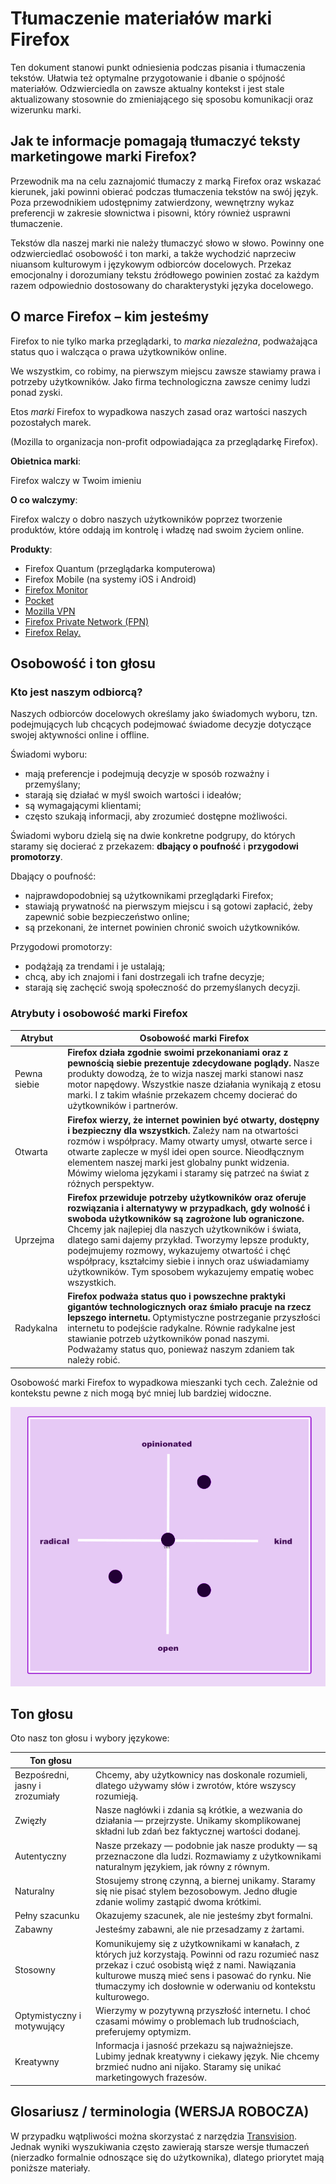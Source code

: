 # Tłumaczenie materiałów marki Firefox

Ten dokument stanowi punkt odniesienia podczas pisania i tłumaczenia tekstów. Ułatwia też optymalne przygotowanie i dbanie o spójność materiałów. Odzwierciedla on zawsze aktualny kontekst i jest stale aktualizowany stosownie do zmieniającego się sposobu komunikacji oraz wizerunku marki.

## Jak te informacje pomagają tłumaczyć teksty marketingowe marki Firefox?

Przewodnik ma na celu zaznajomić tłumaczy z marką Firefox oraz wskazać kierunek, jaki powinni obierać podczas tłumaczenia tekstów na swój język. Poza przewodnikiem udostępnimy zatwierdzony, wewnętrzny wykaz preferencji w zakresie słownictwa i pisowni, który również usprawni tłumaczenie.

Tekstów dla naszej marki nie należy tłumaczyć słowo w słowo. Powinny one odzwierciedlać osobowość i ton marki, a także wychodzić naprzeciw niuansom kulturowym i językowym odbiorców docelowych. Przekaz emocjonalny i dorozumiany tekstu źródłowego powinien zostać za każdym razem odpowiednio dostosowany do charakterystyki języka docelowego.

## O marce Firefox – kim jesteśmy

Firefox to nie tylko marka przeglądarki, to *marka niezależna*, podważająca status quo i walcząca o prawa użytkowników online.

We wszystkim, co robimy, na pierwszym miejscu zawsze stawiamy prawa i potrzeby użytkowników. Jako firma technologiczna zawsze cenimy ludzi ponad zyski.

Etos *marki* Firefox to wypadkowa naszych zasad oraz wartości naszych pozostałych marek.

(Mozilla to organizacja non-profit odpowiadająca za przeglądarkę Firefox).

**Obietnica marki**:

Firefox walczy w Twoim imieniu

**O co walczymy**:

Firefox walczy o dobro naszych użytkowników poprzez tworzenie produktów, które oddają im kontrolę i władzę nad swoim życiem online.

**Produkty**:

* Firefox Quantum (przeglądarka komputerowa)
* Firefox Mobile (na systemy iOS i Android)
* [Firefox Monitor](https://monitor.firefox.com/)
* [Pocket](https://play.google.com/store/apps/)
* [Mozilla VPN](https://vpn.mozilla.org/)
* [Firefox Private Network (FPN)](https://fpn.firefox.com/)
* [Firefox Relay.](https://relay.firefox.com/)

## Osobowość i ton głosu

### Kto jest naszym odbiorcą?

Naszych odbiorców docelowych określamy jako świadomych wyboru, tzn. podejmujących lub chcących podejmować świadome decyzje dotyczące swojej aktywności online i offline.

Świadomi wyboru:

* mają preferencje i podejmują decyzje w sposób rozważny i przemyślany;
* starają się działać w myśl swoich wartości i ideałów;
* są wymagającymi klientami;
* często szukają informacji, aby zrozumieć dostępne możliwości.

Świadomi wyboru dzielą się na dwie konkretne podgrupy, do których staramy się docierać z przekazem: **dbający o poufność** i **przygodowi promotorzy**.

Dbający o poufność:

* najprawdopodobniej są użytkownikami przeglądarki Firefox;
* stawiają prywatność na pierwszym miejscu i są gotowi zapłacić, żeby zapewnić sobie bezpieczeństwo online;
* są przekonani, że internet powinien chronić swoich użytkowników.

Przygodowi promotorzy:

* podążają za trendami i je ustalają;
* chcą, aby ich znajomi i fani dostrzegali ich trafne decyzje;
* starają się zachęcić swoją społeczność do przemyślanych decyzji.

### Atrybuty i osobowość marki Firefox

| **Atrybut**  |                                                                                                                                                                                                                  **Osobowość marki Firefox**                                                                                                                                                                                                                  |
|--------------|---------------------------------------------------------------------------------------------------------------------------------------------------------------------------------------------------------------------------------------------------------------------------------------------------------------------------------------------------------------------------------------------------------------------------------------------------------------|
| Pewna siebie | **Firefox działa zgodnie swoimi przekonaniami oraz z pewnością siebie prezentuje zdecydowane poglądy.** Nasze produkty dowodzą, że to wizja naszej marki stanowi nasz motor napędowy. Wszystkie nasze działania wynikają z etosu marki. I z takim właśnie przekazem chcemy docierać do użytkowników i partnerów.                                                                                                                                              |
| Otwarta      | **Firefox wierzy, że internet powinien być otwarty, dostępny i bezpieczny dla wszystkich.** Zależy nam na otwartości rozmów i współpracy. Mamy otwarty umysł, otwarte serce i otwarte zaplecze w myśl idei open source. Nieodłącznym elementem naszej marki jest globalny punkt widzenia. Mówimy wieloma językami i staramy się patrzeć na świat z różnych perspektyw.                                                                                        |
| Uprzejma     | **Firefox przewiduje potrzeby użytkowników oraz oferuje rozwiązania i alternatywy w przypadkach, gdy wolność i swoboda użytkowników są zagrożone lub ograniczone.** Chcemy jak najlepiej dla naszych użytkowników i świata, dlatego sami dajemy przykład. Tworzymy lepsze produkty, podejmujemy rozmowy, wykazujemy otwartość i chęć współpracy, kształcimy siebie i innych oraz uświadamiamy użytkowników. Tym sposobem wykazujemy empatię wobec wszystkich. |
| Radykalna    | **Firefox podważa status quo i powszechne praktyki gigantów technologicznych oraz śmiało pracuje na rzecz lepszego internetu.** Optymistyczne postrzeganie przyszłości internetu to podejście radykalne. Równie radykalne jest stawianie potrzeb użytkowników ponad naszymi. Podważamy status quo, ponieważ naszym zdaniem tak należy robić.                                                                                                                  |

Osobowość marki Firefox to wypadkowa mieszanki tych cech. Zależnie od kontekstu pewne z nich mogą być mniej lub bardziej widoczne.

![Matryca osobowości Firefox](../images/firefox_marketing/firefox_personality_en.png)

## Ton głosu

Oto nasz ton głosu i wybory językowe:

|            Ton głosu            |                                                                                                                                                                                                                                                                       |
|---------------------------------|-----------------------------------------------------------------------------------------------------------------------------------------------------------------------------------------------------------------------------------------------------------------------|
| Bezpośredni, jasny i zrozumiały | Chcemy, aby użytkownicy nas doskonale rozumieli, dlatego używamy słów i zwrotów, które wszyscy rozumieją.                                                                                                                                                             |
| Zwięzły                         | Nasze nagłówki i zdania są krótkie, a wezwania do działania — przejrzyste.  Unikamy skomplikowanej składni lub zdań bez faktycznej wartości dodanej.                                                                                                                  |
| Autentyczny                     | Nasze przekazy — podobnie jak nasze produkty — są przeznaczone dla ludzi. Rozmawiamy z użytkownikami naturalnym językiem, jak równy z równym.                                                                                                                         |
| Naturalny                       | Stosujemy stronę czynną, a biernej unikamy. Staramy się nie pisać stylem bezosobowym. Jedno długie zdanie wolimy zastąpić dwoma krótkimi.                                                                                                                             |
| Pełny szacunku                  | Okazujemy szacunek, ale nie jesteśmy zbyt formalni.                                                                                                                                                                                                                   |
| Zabawny                         | Jesteśmy zabawni, ale nie przesadzamy z żartami.                                                                                                                                                                                                                      |
| Stosowny                        | Komunikujemy się z użytkownikami w kanałach, z których już korzystają. Powinni od razu rozumieć nasz przekaz i czuć osobistą więź z nami. Nawiązania kulturowe muszą mieć sens i pasować do rynku. Nie tłumaczymy ich dosłownie w oderwaniu od kontekstu kulturowego. |
| Optymistyczny i motywujący      | Wierzymy w pozytywną przyszłość internetu. I choć czasami mówimy o problemach lub trudnościach, preferujemy optymizm.                                                                                                                                                 |
| Kreatywny                       | Informacja i jasność przekazu są najważniejsze. Lubimy jednak kreatywny i ciekawy język. Nie chcemy brzmieć nudno ani nijako. Staramy się unikać marketingowych frazesów.                                                                                             |

## Glosariusz / terminologia (WERSJA ROBOCZA)

W przypadku wątpliwości można skorzystać z narzędzia [Transvision](https://transvision.mozfr.org/). Jednak wyniki wyszukiwania często zawierają starsze wersje tłumaczeń (nierzadko formalnie odnoszące się do użytkownika), dlatego priorytet mają poniższe materiały.
